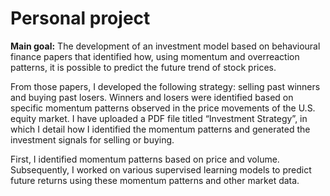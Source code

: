 # Personal project
**Main goal:** The development of an investment model based on behavioural finance papers that identified how, using momentum and overreaction patterns, it is possible to predict the future trend of stock prices. 

From those papers, I developed the following strategy: selling past winners and buying past losers. Winners and losers were identified based on specific momentum patterns observed in the price movements of the U.S. equity market. I have uploaded a PDF file titled “Investment Strategy”, in which I detail how I identified the momentum patterns and generated the investment signals for selling or buying.

First, I identified momentum patterns based on price and volume. Subsequently, I worked on various supervised learning models to predict future returns using these momentum patterns and other market data.
